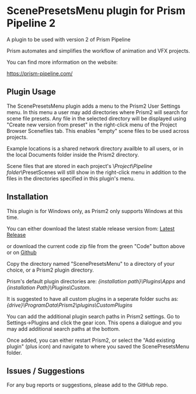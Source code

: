 # **ScenePresetsMenu plugin for Prism Pipeline 2**
A plugin to be used with version 2 of Prism Pipeline 

Prism automates and simplifies the workflow of animation and VFX projects.

You can find more information on the website:

https://prism-pipeline.com/


## **Plugin Usage**

The ScenePresetsMenu plugin adds a menu to the Prism2 User Settings menu.  In this menu a user may add directories where Prism2 will search for scene file presets.  Any file in the selected directory will be displayed using "Create new version from preset" in the right-click menu of the Project Browser Scenefiles tab.  This enables "empty" scene files to be used across projects.

Example locations is a shared network directory availble to all users, or in the local Documents folder inside the Prism2 directory.

Scene files that are stored in each project's \\*Project*\\*Pipeline folder*\PresetScenes will still show in the right-click menu in addition to the files in the directories specified in this plugin's menu. 




## **Installation**

This plugin is for Windows only, as Prism2 only supports Windows at this time.

You can either download the latest stable release version from: [Latest Release](https://github.com/AltaArts/ScenePresetsMenu--Prism-Plugin/releases/latest)

or download the current code zip file from the green "Code" button above or on [Github](https://github.com/JBreckeen/ScenePresetsMenu--Prism-Plugin/tree/main)

Copy the directory named "ScenePresetsMenu" to a directory of your choice, or a Prism2 plugin directory.

Prism's default plugin directories are: *{installation path}\Plugins\Apps* and *{installation Path}\Plugins\Custom*.

It is suggested to have all custom plugins in a seperate folder suchs as: *{drive}\ProgramData\Prism2\plugins\CustomPlugins*

You can add the additional plugin search paths in Prism2 settings.  Go to Settings->Plugins and click the gear icon.  This opens a dialogue and you may add additional search paths at the bottom.

Once added, you can either restart Prism2, or select the "Add existing plugin" (plus icon) and navigate to where you saved the ScenePresetsMenu folder.


## **Issues / Suggestions**

For any bug reports or suggestions, please add to the GitHub repo.